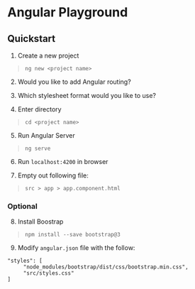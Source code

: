 # Angular Playground

## Quickstart

1. Create a new project

> `ng new <project name>`

2. Would you like to add Angular routing?

3. Which stylesheet format would you like to use?

4. Enter directory

> `cd <project name>`

5. Run Angular Server

> `ng serve`

6. Run `localhost:4200` in browser

7. Empty out following file:

> `src > app > app.component.html`

### Optional

8. Install Boostrap

> `npm install --save bootstrap@3`

9. Modify `angular.json` file with the follow:

```
"styles": [
     "node_modules/bootstrap/dist/css/bootstrap.min.css",
     "src/styles.css"
]
``` 
